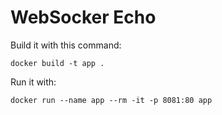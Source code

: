 # WebSocker Echo

Build it with this command:

    docker build -t app .

Run it with:

    docker run --name app --rm -it -p 8081:80 app
